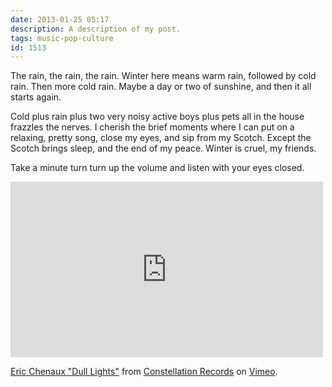 ```yaml
---
date: 2013-01-25 05:17
description: A description of my post.
tags: music-pop-culture
id: 1513
---
```

The rain, the rain, the rain.  Winter here means warm rain, followed by cold rain.  Then more cold rain.  Maybe a day or two of sunshine, and then it all starts again. 

Cold plus rain plus two very noisy active boys plus pets all in the house frazzles the nerves.  I cherish the brief moments where I can put on a relaxing, pretty song, close my eyes, and sip from my Scotch.  Except the Scotch brings sleep, and the end of my peace.  Winter is cruel, my friends.
<!--more-->
Take a minute turn turn up the volume and listen with your eyes closed.   

<iframe src="http://player.vimeo.com/video/36366063" width="500" height="281" frameborder="0" webkitAllowFullScreen mozallowfullscreen allowFullScreen></iframe> <p><a href="http://vimeo.com/36366063">Eric Chenaux "Dull Lights"</a> from <a href="http://vimeo.com/cstrecords">Constellation Records</a> on <a href="http://vimeo.com">Vimeo</a>.</p>